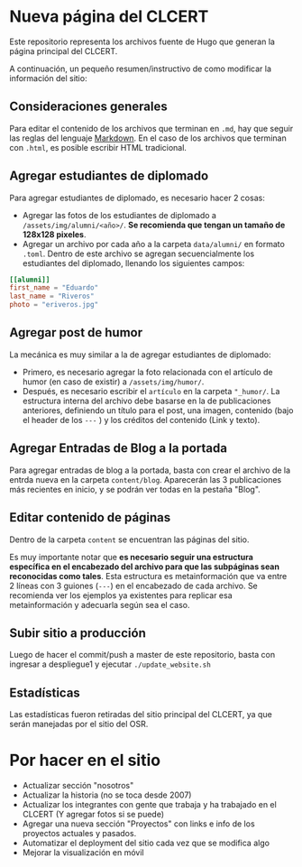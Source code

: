 # Nueva página del CLCERT

Este repositorio representa los archivos fuente de Hugo que generan la página principal del CLCERT.

A continuación, un pequeño resumen/instructivo de como modificar la información del sitio:

## Consideraciones generales

Para editar el contenido de los archivos que terminan en `.md`, hay que seguir las reglas del lenguaje [Markdown](https://guides.github.com/features/mastering-markdown/). En el caso de los archivos que terminan con `.html`, es posible escribir HTML tradicional.

## Agregar estudiantes de diplomado

Para agregar estudiantes de diplomado, es necesario hacer 2 cosas:
 - Agregar las fotos de los estudiantes de diplomado a `/assets/img/alumni/<año>/`. **Se recomienda que tengan un tamaño de 128x128 pixeles**.
 - Agregar un archivo por cada año a la carpeta `data/alumni/` en formato `.toml`. Dentro de este archivo se agregan secuencialmente los estudiantes del diplomado, llenando los siguientes campos:

 ```toml
 [[alumni]]
 first_name = "Eduardo"
 last_name = "Riveros"
 photo = "eriveros.jpg"
 ```
 
## Agregar post de humor

La mecánica es muy similar a la de agregar estudiantes de diplomado:
 - Primero, es necesario agregar la foto relacionada con el artículo de humor (en caso de existir) a `/assets/img/humor/`.
 - Después, es necesario escribir el `artículo` en la carpeta `"_humor/`. La estructura interna del archivo debe basarse en la de publicaciones anteriores, definiendo un título para el post, una imagen, contenido (bajo el header de los `---`
) y los créditos del contenido (Link y texto).


## Agregar Entradas de Blog a la portada

Para agregar entradas de blog a la portada, basta con crear el archivo de la entrda nueva en la carpeta `content/blog`.  Aparecerán las 3 publicaciones más recientes en inicio, y se podrán ver todas en la pestaña "Blog".

## Editar contenido de páginas

Dentro de la carpeta `content` se encuentran las páginas del sitio. 

Es muy importante notar que **es necesario seguir una estructura específica en el encabezado del archivo para que las subpáginas sean reconocidas como tales**. Esta estructura es metainformación que va entre 2 líneas con 3 guiones (`---`) en el encabezado de cada archivo. Se recomienda ver los ejemplos ya existentes para replicar esa metainformación y adecuarla según sea el caso.

## Subir sitio a producción

Luego de hacer el commit/push a master de este repositorio, basta con ingresar a despliegue1 y ejecutar `./update_website.sh`

## Estadísticas

Las estadísticas fueron retiradas del sitio principal del CLCERT, ya que serán manejadas por el sitio del OSR.

 # Por hacer en el sitio
 - Actualizar sección "nosotros"
  - Actualizar la historia (no se toca desde 2007)
  - Actualizar los integrantes con gente que trabaja y ha trabajado en el CLCERT (Y agregar fotos si se puede)
  - Agregar una nueva sección "Proyectos" con links e info de los proyectos actuales y pasados.
 - Automatizar el deployment del sitio cada vez que se modifica algo
 - Mejorar la visualización en móvil
